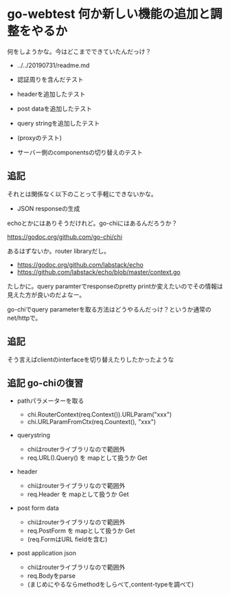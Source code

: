 # go-webtest 何か新しい機能の追加と調整をやるか

何をしようかな。今はどこまでできていたんだっけ？

- ../../20190731/readme.md

- 認証周りを含んだテスト
- headerを追加したテスト
- post dataを追加したテスト
- query stringを追加したテスト
- (proxyのテスト)
- サーバー側のcomponentsの切り替えのテスト

## 追記

それとは関係なく以下のことって手軽にできないかな。

- JSON responseの生成

echoとかにはありそうだけれど。go-chiにはあるんだろうか？

https://godoc.org/github.com/go-chi/chi

あるはずないか。router libraryだし。

- https://godoc.org/github.com/labstack/echo
- https://github.com/labstack/echo/blob/master/context.go

たしかに。query paramterでresponseのpretty printか変えたいのでその情報は見えた方が良いのだよなー。

go-chiでquery parameterを取る方法はどうやるんだっけ？というか通常のnet/httpで。

## 追記

そう言えばclientのinterfaceを切り替えたりしたかったような

## 追記 go-chiの復習

- pathパラメーターを取る

  - chi.RouterContext(req.Context()).URLParam("xxx")
  - chi.URLParamFromCtx(req.Countext(), "xxx")

- querystring

  - chiはrouterライブラリなので範囲外
  - req.URL().Query() を mapとして扱うか Get

- header

  - chiはrouterライブラリなので範囲外
  - req.Header を mapとして扱うか Get

- post form data

  - chiはrouterライブラリなので範囲外
  - req.PostForm を mapとして扱うか Get
  - (req.FormはURL fieldを含む)

- post application json

  - chiはrouterライブラリなので範囲外
  - req.Bodyをparse
  - (まじめにやるならmethodをしらべて,content-typeを調べて)

